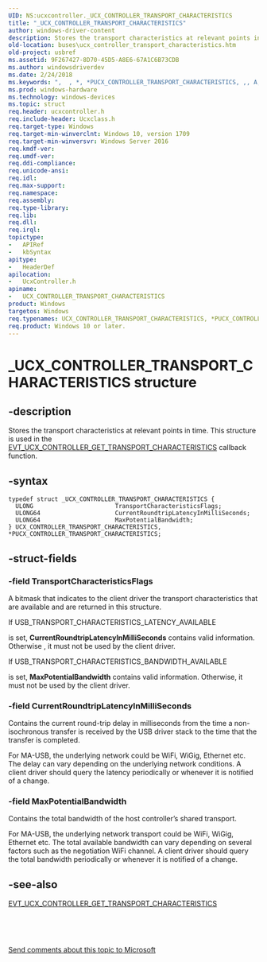 ```yaml
---
UID: NS:ucxcontroller._UCX_CONTROLLER_TRANSPORT_CHARACTERISTICS
title: "_UCX_CONTROLLER_TRANSPORT_CHARACTERISTICS"
author: windows-driver-content
description: Stores the transport characteristics at relevant points in time. This structure is used in the EVT_UCX_CONTROLLER_GET_TRANSPORT_CHARACTERISTICS callback function.
old-location: buses\ucx_controller_transport_characteristics.htm
old-project: usbref
ms.assetid: 9F267427-8D70-45D5-A8E6-67A1C6B73CDB
ms.author: windowsdriverdev
ms.date: 2/24/2018
ms.keywords: ",  , *, *PUCX_CONTROLLER_TRANSPORT_CHARACTERISTICS, ,, A, C, E, H, I, L, N, O, P, PUCX_CONTROLLER_TRANSPORT_CHARACTERISTICS, PUCX_CONTROLLER_TRANSPORT_CHARACTERISTICS structure pointer [Buses], R, S, T, U, UCX_CONTROLLER_TRANSPORT_CHARACTERISTICS, UCX_CONTROLLER_TRANSPORT_CHARACTERISTICS structure [Buses], X, _, _UCX_CONTROLLER_TRANSPORT_CHARACTERISTICS, buses.ucx_controller_transport_characteristics, ucxcontroller/PUCX_CONTROLLER_TRANSPORT_CHARACTERISTICS, ucxcontroller/UCX_CONTROLLER_TRANSPORT_CHARACTERISTICS"
ms.prod: windows-hardware
ms.technology: windows-devices
ms.topic: struct
req.header: ucxcontroller.h
req.include-header: Ucxclass.h
req.target-type: Windows
req.target-min-winverclnt: Windows 10, version 1709
req.target-min-winversvr: Windows Server 2016
req.kmdf-ver: 
req.umdf-ver: 
req.ddi-compliance: 
req.unicode-ansi: 
req.idl: 
req.max-support: 
req.namespace: 
req.assembly: 
req.type-library: 
req.lib: 
req.dll: 
req.irql: 
topictype:
-	APIRef
-	kbSyntax
apitype:
-	HeaderDef
apilocation:
-	UcxController.h
apiname:
-	UCX_CONTROLLER_TRANSPORT_CHARACTERISTICS
product: Windows
targetos: Windows
req.typenames: UCX_CONTROLLER_TRANSPORT_CHARACTERISTICS, *PUCX_CONTROLLER_TRANSPORT_CHARACTERISTICS
req.product: Windows 10 or later.
---
```


# _UCX_CONTROLLER_TRANSPORT_CHARACTERISTICS structure


## -description


Stores the transport characteristics at relevant points in time. This structure is used in the   <a href="..\ucxcontroller\nc-ucxcontroller-evt_ucx_controller_get_transport_characteristics.md">EVT_UCX_CONTROLLER_GET_TRANSPORT_CHARACTERISTICS</a> callback function.


## -syntax


````
typedef struct _UCX_CONTROLLER_TRANSPORT_CHARACTERISTICS {
  ULONG                       TransportCharacteristicsFlags;
  ULONG64                     CurrentRoundtripLatencyInMilliSeconds;
  ULONG64                     MaxPotentialBandwidth;
} UCX_CONTROLLER_TRANSPORT_CHARACTERISTICS, *PUCX_CONTROLLER_TRANSPORT_CHARACTERISTICS;
````


## -struct-fields




### -field TransportCharacteristicsFlags

A bitmask that indicates to the client driver the transport characteristics that are available and are returned in this structure. 




If USB_TRANSPORT_CHARACTERISTICS_LATENCY_AVAILABLE 

is set, <b>CurrentRoundtripLatencyInMilliSeconds</b> contains valid information. Otherwise , it must not be used by the client driver. 




If USB_TRANSPORT_CHARACTERISTICS_BANDWIDTH_AVAILABLE 

is set, <b>MaxPotentialBandwidth</b> contains valid information. Otherwise, it must not be used by the client driver.  


### -field CurrentRoundtripLatencyInMilliSeconds

Contains the current round-trip delay in milliseconds from the time a non-isochronous transfer is received by the USB driver stack to the time that the transfer is completed.  

For MA-USB, the underlying network could be WiFi, WiGig, Ethernet etc. The delay can vary depending on the underlying network conditions. A client driver should query the latency periodically or whenever it is notified of a change. 



### -field MaxPotentialBandwidth

Contains the total bandwidth of the host controller’s shared transport. 

For MA-USB, the underlying network transport could be WiFi, WiGig, Ethernet etc. The total available bandwidth can vary depending on several factors such as the negotiation WiFi channel. A client driver should query the total bandwidth periodically or whenever it is notified of a change. 



## -see-also

<a href="..\ucxcontroller\nc-ucxcontroller-evt_ucx_controller_get_transport_characteristics.md">EVT_UCX_CONTROLLER_GET_TRANSPORT_CHARACTERISTICS</a>



 

 

<a href="mailto:wsddocfb@microsoft.com?subject=Documentation%20feedback [usbref\buses]:%20UCX_CONTROLLER_TRANSPORT_CHARACTERISTICS structure%20 RELEASE:%20(2/24/2018)&amp;body=%0A%0APRIVACY STATEMENT%0A%0AWe use your feedback to improve the documentation. We don't use your email address for any other purpose, and we'll remove your email address from our system after the issue that you're reporting is fixed. While we're working to fix this issue, we might send you an email message to ask for more info. Later, we might also send you an email message to let you know that we've addressed your feedback.%0A%0AFor more info about Microsoft's privacy policy, see http://privacy.microsoft.com/en-us/default.aspx." title="Send comments about this topic to Microsoft">Send comments about this topic to Microsoft</a>

